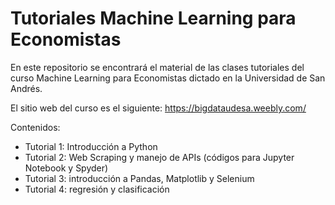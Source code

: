 # Tutoriales Machine Learning para Economistas  

En este repositorio se encontrará el material de las clases tutoriales del curso Machine Learning para Economistas dictado en la Universidad de San Andrés. 

El sitio web del curso es el siguiente: https://bigdataudesa.weebly.com/

Contenidos:
- Tutorial 1: Introducción a Python
- Tutorial 2: Web Scraping y manejo de APIs (códigos para Jupyter Notebook y Spyder)
- Tutorial 3: introducción a Pandas, Matplotlib y Selenium
- Tutorial 4: regresión y clasificación
